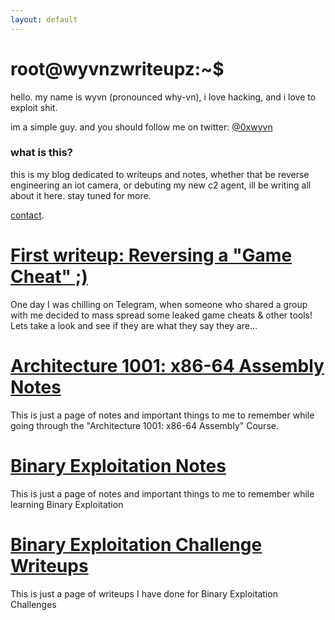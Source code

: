 ```yaml
---
layout: default
---
```


# root@wyvnzwriteupz:~$

hello.
my name is wyvn (pronounced why-vn), i love hacking, and i love to exploit shit. 

im a simple guy. and you should follow me on twitter: [@0xwyvn](https://twitter.com/0xwyvn)

### what is this?

this is my blog dedicated to writeups and notes, whether that be reverse engineering an iot camera, or debuting my new c2 agent, ill be writing all about it here. stay tuned for more.

[contact](./contact.md).

# [First writeup: Reversing a "Game Cheat" ;)](./reversinggamecheat.html)

One day I was chilling on Telegram, when someone who shared a group with me decided to mass spread some leaked game cheats & other tools! Lets take a look and see if they are what they say they are... 

# [Architecture 1001: x86-64 Assembly Notes](./assemblynotes.html)

This is just a page of notes and important things to me to remember while going through the "Architecture 1001: x86-64 Assembly" Course.

# [Binary Exploitation Notes](./binex.html)

This is just a page of notes and important things to me to remember while learning Binary Exploitation

# [Binary Exploitation Challenge Writeups](./binexchallenges.html)

This is just a page of writeups I have done for Binary Exploitation Challenges
